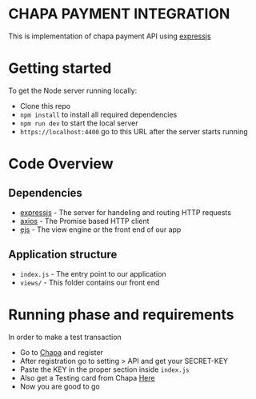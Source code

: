 # CHAPA PAYMENT INTEGRATION
This is implementation of chapa payment API using [expressjs](https://github.com/expressjs/express)

# Getting started
To get the Node server running locally:
- Clone this repo
- <code>npm install</code> to install all required dependencies
- <code>npm run dev</code> to start the local server
- <code>https://localhost:4400</code> go to this URL after the server starts running

# Code Overview

## Dependencies
- [expressjs](https://github.com/expressjs/express) - The server for handeling and routing HTTP requests
- [axios](https://github.com/axios/axios) - The Promise based HTTP client
- [ejs](https://github.com/mde/ejs) - The view engine or the front end of our app

## Application structure
- <code>index.js</code> - The entry point to our application
- <code>views/</code> - This folder contains our front end

# Running phase and requirements

In order to make a test transaction

- Go to [Chapa](https://dashboard.chapa.co/register) and register
- After registration go to setting > API and get your SECRET-KEY
- Paste the KEY in the proper section inside <code>index.js</code>
- Also get a Testing card from Chapa [Here](https://developer.chapa.co/docs/testing-cards/)
- Now you are good to go
